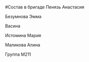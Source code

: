 #Состав в бригаде
 Пенязь Анастасия

 Безумнова Эмма
  
 Васина 
 
 Истомина Мария
 
 Маликова Алина
 
Группа М211 

